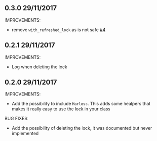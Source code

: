 ## 0.3.0 29/11/2017

IMPROVEMENTS:

* remove `with_refreshed_lock` as is not safe [#4](https://github.com/eredi93/marloss/pull/4)

## 0.2.1 29/11/2017

IMPROVEMENTS:

* Log when deleting the lock

## 0.2.0 29/11/2017

IMPROVEMENTS:

* Add the possibility to include `Marloss`. This adds some healpers that makes it really easy to use the lock in your class

BUG FIXES:

* Add the possibility of deleting the lock, it was documented but never implemented
